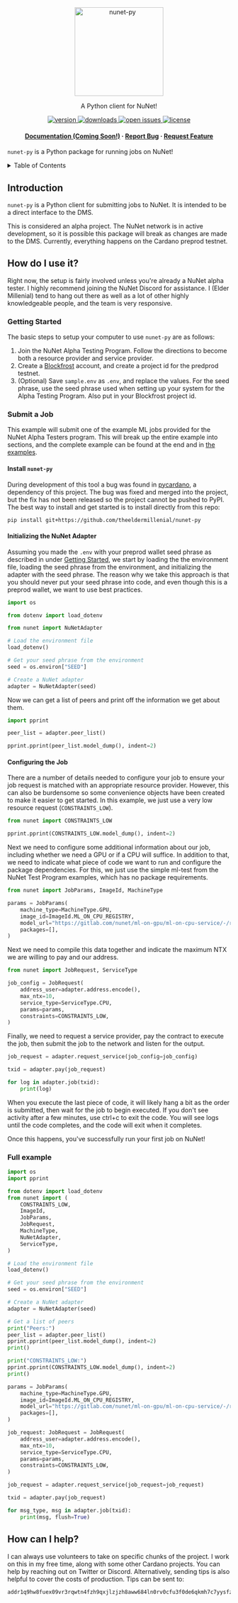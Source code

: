 <div align="center">

  <img src="https://raw.github.com/theeldermillenial/nunet-py/master/imgs/nunet-py.png" alt="nunet-py" width="200" height="auto" />
  <p>
    A Python client for NuNet!
  </p>

<!-- Badges -->
<p>
  <a href="https://pypi.org/project/nunet-py/">
    <img src="https://img.shields.io/pypi/v/nunet-py" alt="version" />
  </a>
  <a href="https://pypi.org/project/nunet-py/">
    <img src="https://img.shields.io/pepy/dt/nunet-py" alt="downloads" />
  </a>
  <a href="">
    <img src="https://img.shields.io/badge/code_format-black-black" alt="open issues" />
  </a>
  <a href="https://github.com/theeldermillenial/nunet-py/blob/master/LICENSE">
    <img src="https://img.shields.io/github/license/theeldermillenial/nunet-py.svg" alt="license" />
  </a>
</p>

<h4>
    <a href="https://github.com/theeldermillenial/nunet-py">Documentation (Coming Soon!)</a>
  <span> · </span>
    <a href="https://github.com/theeldermillenial/nunet-py/issues/">Report Bug</a>
  <span> · </span>
    <a href="https://github.com/theeldermillenial/nunet-py/issues/">Request Feature</a>
  </h4>
</div>

`nunet-py` is a Python package for running jobs on NuNet!

<!-- Table of Contents -->
<details>
  <summary>Table of Contents</summary>
  <ol>
    <li>
      <a href="#introduction">Introduction</a>
    </li>
    <li>
      <a href="#how-do-i-use-it">How To</a>
      <ul>
        <li><a href="#getting-started">Pre-Requisites</a></li>
        <li><a href="#submit-a-job">Submit a Job</a></li>
        <li><a href="#full-example">Full Example</a></li>
      </ul>
    </li>
    <li><a href="#how-can-i-help">Contribute</a></li>
  </ol>
</details>

## Introduction

`nunet-py` is a Python client for submitting jobs to NuNet. It is intended to be a
direct interface to the DMS.

This is considered an alpha project. The NuNet network is in active development, so it
is possible this package will break as changes are made to the DMS. Currently,
everything happens on the Cardano preprod testnet.

## How do I use it?

Right now, the setup is fairly involved unless you're already a NuNet alpha tester.
I highly recommend joining the NuNet Discord for assistance. I (Elder Millenial) tend
to hang out there as well as a lot of other highly knowledgeable people, and the team
is very responsive.

### Getting Started

The basic steps to setup your computer to use `nunet-py` are as follows:
1. Join the NuNet Alpha Testing Program. Follow the directions to become both a resource
provider and service provider.
2. Create a [Blockfrost](www.blockfrost.io) account, and create a project id for the
predprod testnet.
3. (Optional) Save `sample.env` as `.env`, and replace the values. For the seed phrase,
use the seed phrase used when setting up your system for the Alpha Testing Program. Also
put in your Blockfrost project id.

### Submit a Job

This example will submit one of the example ML jobs provided for the NuNet Alpha Testers
program. This will break up the entire example into sections, and the complete example
can be found at the end and in [the examples](example/simple_cpu.py).

#### Install `nunet-py`

During development of this tool a bug was found in
[pycardano](https://github.com/python-cardano/pycardano), a dependency of this project.
The bug was fixed and merged into the project, but the fix has not been released so
the project cannot be pushed to PyPI. The best way to install and get started is to
install directly from this repo:

```bash
pip install git+https://github.com/theeldermillenial/nunet-py
```

#### Initializing the NuNet Adapter

Assuming you made the `.env` with your preprod wallet seed phrase as described in under
[Getting Started](#getting-started), we start by loading the the environment file,
loading the seed phrase from the environment, and initializing the adapter with the seed
phrase. The reason why we take this approach is that you should never put your seed
phrase into code, and even though this is a preprod wallet, we want to use best
practices.

```python
import os

from dotenv import load_dotenv

from nunet import NuNetAdapter

# Load the environment file
load_dotenv()

# Get your seed phrase from the environment
seed = os.environ["SEED"]

# Create a NuNet adapter
adapter = NuNetAdapter(seed)
```

Now we can get a list of peers and print off the information we get about them.

```python
import pprint

peer_list = adapter.peer_list()

pprint.pprint(peer_list.model_dump(), indent=2)
```

#### Configuring the Job

There are a number of details needed to configure your job to ensure your job request
is matched with an appropriate resource provider. However, this can also be burdensome
so some convenience objects have been created to make it easier to get started. In this
example, we just use a very low resource request (`CONSTRAINTS_LOW`).

```python
from nunet import CONSTRAINTS_LOW

pprint.pprint(CONSTRAINTS_LOW.model_dump(), indent=2)
```

Next we need to configure some additional information about our job, including whether
we need a GPU or if a CPU will suffice. In addition to that, we need to indicate what
piece of code we want to run and configure the package dependencies. For this, we just
use the simple ml-test from the NuNet Test Program examples, which has no package
requirements.

```python
from nunet import JobParams, ImageId, MachineType

params = JobParams(
    machine_type=MachineType.GPU,
    image_id=ImageId.ML_ON_CPU_REGISTRY,
    model_url="https://gitlab.com/nunet/ml-on-gpu/ml-on-cpu-service/-/raw/develop/examples/cpu-ml-test-scikit-learn.py",
    packages=[],
)
```

Next we need to compile this data together and indicate the maximum NTX we are willing
to pay and our address.

```python
from nunet import JobRequest, ServiceType

job_config = JobRequest(
    address_user=adapter.address.encode(),
    max_ntx=10,
    service_type=ServiceType.CPU,
    params=params,
    constraints=CONSTRAINTS_LOW,
)
```

Finally, we need to request a service provider, pay the contract to execute the job,
then submit the job to the network and listen for the output.

```python
job_request = adapter.request_service(job_config=job_config)

txid = adapter.pay(job_request)

for log in adapter.job(txid):
    print(log)
```

When you execute the last piece of code, it will likely hang a bit as the order is
submitted, then wait for the job to begin executed. If you don't see activity after a
few minutes, use ctrl+c to exit the code. You will see logs until the code completes,
and the code will exit when it completes.

Once this happens, you've successfully run your first job on NuNet!

### Full example

```python
import os
import pprint

from dotenv import load_dotenv
from nunet import (
    CONSTRAINTS_LOW,
    ImageId,
    JobParams,
    JobRequest,
    MachineType,
    NuNetAdapter,
    ServiceType,
)

# Load the environment file
load_dotenv()

# Get your seed phrase from the environment
seed = os.environ["SEED"]

# Create a NuNet adapter
adapter = NuNetAdapter(seed)

# Get a list of peers
print("Peers:")
peer_list = adapter.peer_list()
pprint.pprint(peer_list.model_dump(), indent=2)
print()

print("CONSTRAINTS_LOW:")
pprint.pprint(CONSTRAINTS_LOW.model_dump(), indent=2)
print()

params = JobParams(
    machine_type=MachineType.GPU,
    image_id=ImageId.ML_ON_CPU_REGISTRY,
    model_url="https://gitlab.com/nunet/ml-on-gpu/ml-on-cpu-service/-/raw/develop/examples/cpu-ml-test-scikit-learn.py",
    packages=[],
)

job_request: JobRequest = JobRequest(
    address_user=adapter.address.encode(),
    max_ntx=10,
    service_type=ServiceType.CPU,
    params=params,
    constraints=CONSTRAINTS_LOW,
)

job_request = adapter.request_service(job_request=job_request)

txid = adapter.pay(job_request)

for msg_type, msg in adapter.job(txid):
    print(msg, flush=True)
```

## How can I help?

I can always use volunteers to take on specific chunks of the project. I work on this
in my free time, along with some other Cardano projects. You can help by reaching out
on Twitter or Discord. Alternatively, sending tips is also helpful to cover the costs
of production. Tips can be sent to:

```bash
addr1q9hw8fuex09vr3rqwtn4fzh9qxjlzjzh8aww684ln0rv0cfu3f0de6qkmh7c7yysfz808978wwe6ll30wu8l3cgvgdjqa7egnl
```
